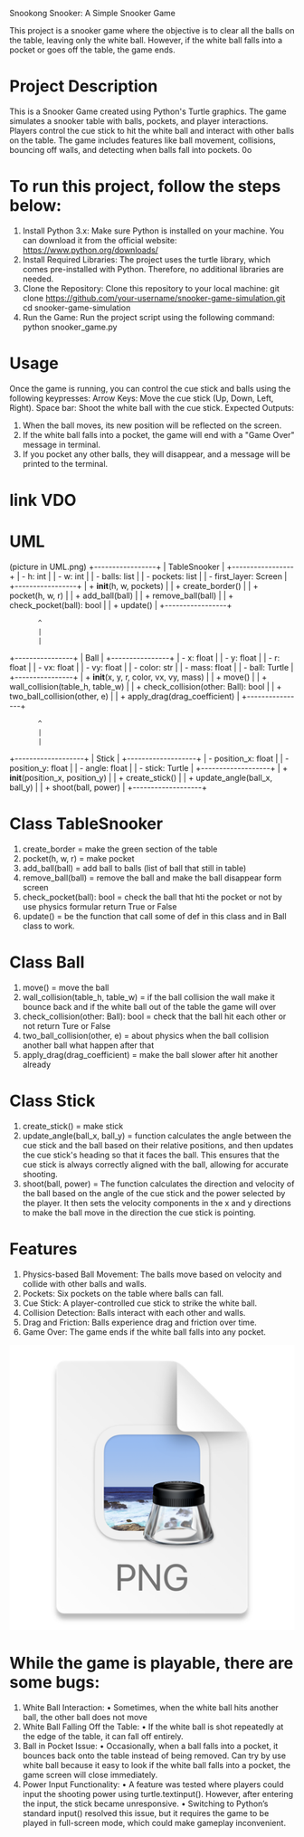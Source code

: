 Snookong Snooker: A Simple Snooker Game

This project is a snooker game where the objective is to clear all the balls on the table, leaving only the white ball. 
However, if the white ball falls into a pocket or goes off the table, the game ends.

# Project Description
This is a Snooker Game created using Python's Turtle graphics. The game simulates a snooker table with balls, pockets, 
and player interactions. Players control the cue stick to hit the white ball and interact with other balls on the table.
The game includes features like ball movement, collisions, bouncing off walls, and detecting when balls fall into pockets.
0o
# To run this project, follow the steps below:
1. Install Python 3.x: Make sure Python is installed on your machine. 
You can download it from the official website: https://www.python.org/downloads/
2. Install Required Libraries: The project uses the turtle library, which comes pre-installed with Python. 
Therefore, no additional libraries are needed.
3. Clone the Repository: Clone this repository to your local machine:
git clone https://github.com/your-username/snooker-game-simulation.git
cd snooker-game-simulation
4. Run the Game: Run the project script using the following command:
python snooker_game.py

# Usage
Once the game is running, you can control the cue stick and balls using the following keypresses:
Arrow Keys: Move the cue stick (Up, Down, Left, Right).
Space bar: Shoot the white ball with the cue stick.
Expected Outputs:
1. When the ball moves, its new position will be reflected on the screen.
2. If the white ball falls into a pocket, the game will end with a "Game Over" message in terminal.
3. If you pocket any other balls, they will disappear, and a message will be printed to the terminal.

# link VDO

# UML
(picture in UML.png)
+-----------------+
|   TableSnooker |
+-----------------+
| - h: int        |
| - w: int        |
| - balls: list   |
| - pockets: list |
| - first_layer: Screen |
+-----------------+
| + __init__(h, w, pockets) |
| + create_border() |
| + pocket(h, w, r) |
| + add_ball(ball) |
| + remove_ball(ball) |
| + check_pocket(ball): bool |
| + update()       |
+-----------------+

           ^
           |
           |
+----------------+
|      Ball      |
+----------------+
| - x: float     |
| - y: float     |
| - r: float     |
| - vx: float    |
| - vy: float    |
| - color: str   |
| - mass: float  |
| - ball: Turtle |
+----------------+
| + __init__(x, y, r, color, vx, vy, mass) |
| + move()       |
| + wall_collision(table_h, table_w) |
| + check_collision(other: Ball): bool |
| + two_ball_collision(other, e) |
| + apply_drag(drag_coefficient)  |
+----------------+

           ^
           |
           |
+-------------------+
|       Stick       |
+-------------------+
| - position_x: float |
| - position_y: float |
| - angle: float      |
| - stick: Turtle     |
+-------------------+
| + __init__(position_x, position_y) |
| + create_stick() |
| + update_angle(ball_x, ball_y) |
| + shoot(ball, power) |
+-------------------+

# Class TableSnooker
1. create_border = make the green section of the table
2. pocket(h, w, r) = make pocket
3. add_ball(ball) = add ball to balls (list of ball that still in table)
4. remove_ball(ball) = remove the ball and make the ball disappear form screen
5. check_pocket(ball): bool = check the ball that hti the pocket or not by use physics formular return True or False
6. update() = be the function that call some of def in this class and in Ball class to work.

# Class Ball
1. move() = move the ball
2. wall_collision(table_h, table_w) = if the ball collision the wall make it bounce back and if the white ball
out of the table the game will over
3. check_collision(other: Ball): bool = check that the ball hit each other or not return Ture or False
4. two_ball_collision(other, e) = about physics when the ball collision another ball what happen after that
5. apply_drag(drag_coefficient) = make the ball slower after hit another already

# Class Stick
1. create_stick() = make stick
2. update_angle(ball_x, ball_y) = function calculates the angle between the cue stick and the ball based on their 
relative positions, and then updates the cue stick's heading so that it faces the ball. 
This ensures that the cue stick is always correctly aligned with the ball, allowing for accurate shooting.
3. shoot(ball, power) = The function calculates the direction and velocity of the ball based on the angle of 
the cue stick and the power selected by the player. It then sets the velocity components in the x and y directions 
to make the ball move in the direction the cue stick is pointing.


# Features
1. Physics-based Ball Movement: The balls move based on velocity and collide with other balls and walls.
2. Pockets: Six pockets on the table where balls can fall.
3. Cue Stick: A player-controlled cue stick to strike the white ball.
4. Collision Detection: Balls interact with each other and walls.
5. Drag and Friction: Balls experience drag and friction over time.
6. Game Over: The game ends if the white ball falls into any pocket.

![img.png](img.png)

# While the game is playable, there are some bugs:
 1. White Ball Interaction:
 • Sometimes, when the white ball hits another ball, the other ball does not move
 2. White Ball Falling Off the Table:
 • If the white ball is shot repeatedly at the edge of the table, it can fall off entirely.
 3. Ball in Pocket Issue:
 • Occasionally, when a ball falls into a pocket, it bounces back onto the table instead of being removed. 
   Can try by use white ball because it easy to look if the white ball falls into a pocket, the game screen 
   will close immediately.
 4. Power Input Functionality:
 • A feature was tested where players could input the shooting power using turtle.textinput(). 
   However, after entering the input, the stick became unresponsive.
 • Switching to Python’s standard input() resolved this issue, but it requires the game to be played 
   in full-screen mode, which could make gameplay inconvenient.